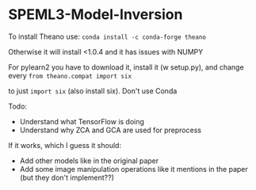 # SPEML3-Model-Inversion
To install Theano use:
`conda install -c conda-forge theano`

Otherwise it will install <1.0.4 and it has issues with NUMPY

For pylearn2 you have to download it, install it (w setup.py), and change every 
`from theano.compat import six`

to just `import six` (also install six). Don't use Conda

Todo: 
  * Understand what TensorFlow is doing
  * Understand why ZCA and GCA are used for preprocess
 
If it works, which I guess it should:
  * Add other models like in the original paper
  * Add some image manipulation operations like it mentions in the paper (but they don't implement??)
